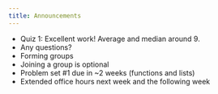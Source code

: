```yaml
---
title: Announcements
---
```


- Quiz 1: Excellent work! Average and median around 9.
- Any questions?
- Forming groups
- Joining a group is optional
- Problem set #1 due in ~2 weeks (functions and lists)
- Extended office hours next week and the following week
